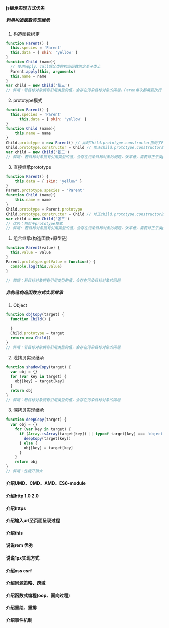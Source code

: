 #### js继承实现方式优劣
##### 利用构造函数实现继承
1. 构造函数绑定
```javascript
function Parent() {
  this.species = 'Parent'
  this.data = { skin: 'yellow' }
}
function Child (name){
  // 使用apply、call将父类的构造函数绑定至子类上
  Parent.apply(this, arguments)
  this.name = name
}
var child = new Child('张三')
// 弊端：若目标对象拥有引用类型的值，会存在污染目标对象的问题，Paren每次都需要执行
```
2. prototype模式
```javascript
function Parent() {
  this.species = 'Parent'
      this.data = { skin: 'yellow' }
}
function Child (name){
    this.name = name
}
Child.prototype = new Parent() // 此时Child.prototype.constructor指向了Parent
Child.prototype.constructor = Child // 修正child.prototype.constructor的指向
var child = new Child('张三')
// 弊端: 若目标对象拥有引用类型的值，会存在污染目标对象的问题，效率低，需要修正子类prototype.constructor指向和建立Parent实例
```
3. 直接继承prototype
```javascript
function Parent() {
    this.data = { skin: 'yellow' }
}
Parent.prototype.species = 'Parent'
function Child (name){
    this.name = name
}
Child.prototype = Parent.prototype
Child.prototype.constructor = Child // 修正child.prototype.constructor的指向
var child = new Child('张三')
// 优势：相对于prototype模式
// 弊端: 若目标对象拥有引用类型的值，会存在污染目标对象的问题，效率低，需要修正子类prototype.constructor指向和建立Parent实例
```
1. 组合继承(构造函数+原型链)
```javascript
function Parent(value) {
  this.value = value
}
Parent.prototype.getValue = function() {
  console.log(this.value)
}

// 弊端：若目标对象拥有引用类型的值，会存在污染目标对象的问题
```

##### 非构造构造函数方式实现继承
1. Object
```javascript
function objCopy(target) {
  function Child() {
    
  }
  Child.prototype = target
  return new Child()
}
// 弊端：若目标对象拥有引用类型的值，会存在污染目标对象的问题
```
2. 浅拷贝实现继承
```javascript
function shadowCopy(target) {
  var obj = {}
  for (var key in target) {
    obj[key] = target[key]
  }
  return obj
}
// 弊端：若目标对象拥有引用类型的值，会存在污染目标对象的问题
```
3. 深拷贝实现继承
```javascript
function deepCopy(target) {
  var obj = {}
    for (var key in target) {
      if (Array.isArray(target[key]) || typeof target[key] === 'object') {
        deepCopy(target[key])
      } else {
        obj[key] = target[key]
      }
    }
    return obj
}
// 弊端：性能开销大
```
#### 介绍UMD、CMD、AMD、ES6-module
#### 介绍http 1.0 2.0
#### 介绍https
#### 介绍输入url至页面呈现过程
#### 介绍this
#### 说说rem 优劣
#### 说说1px实现方式
#### 介绍xss csrf
#### 介绍同源策略、跨域
#### 介绍函数式编程(oop、面向过程)
#### 介绍重绘、重排
#### 介绍事件机制

```javascript
```

